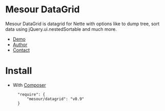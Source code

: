 # Mesour DataGrid

Mesour DataGrid is datagrid for Nette with options like to dump tree, sort data using jQuery.ui.nestedSortable and much more.

- [Demo](http://demo.mesour.com/data-grid/)
- [Author](http://mesour.com)
- [Contact](http://mesour.com/contact)

# Install

- With [Composer](https://getcomposer.org)

        "require": {
            "mesour/datagrid": "v0.9"
        }